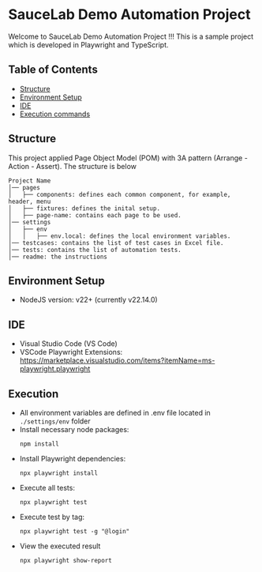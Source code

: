 # SauceLab Demo Automation Project
Welcome to SauceLab Demo Automation Project !!!
This is a sample project which is developed in Playwright and TypeScript.

## Table of Contents
- [Structure](#structure)
- [Environment Setup](#environment-setup)
- [IDE](#ide)
- [Execution commands](#execution)

## Structure
This project applied Page Object Model (POM) with 3A pattern (Arrange - Action - Assert).
The structure is below
```
Project Name
│── pages
│   ├── components: defines each common component, for example, header, menu
│   ├── fixtures: defines the inital setup.
│   ├── page-name: contains each page to be used.
│── settings
│   ├── env
│   │   ├── env.local: defines the local environment variables.
│── testcases: contains the list of test cases in Excel file.
│── tests: contains the list of automation tests.
│── readme: the instructions
```

## Environment Setup
- NodeJS version: v22+ (currently v22.14.0)

## IDE
- Visual Studio Code (VS Code)
- VSCode Playwright Extensions: https://marketplace.visualstudio.com/items?itemName=ms-playwright.playwright

## Execution
- All environment variables are defined in .env file located in `./settings/env` folder</br>
- Install necessary node packages:
    ```
    npm install
    ```
- Install Playwright dependencies:
    ```
    npx playwright install
    ```
- Execute all tests:
    ```
    npx playwright test
    ```
- Execute test by tag:
    ```
    npx playwright test -g "@login"
    ```
- View the executed result
    ```
    npx playwright show-report
    ```